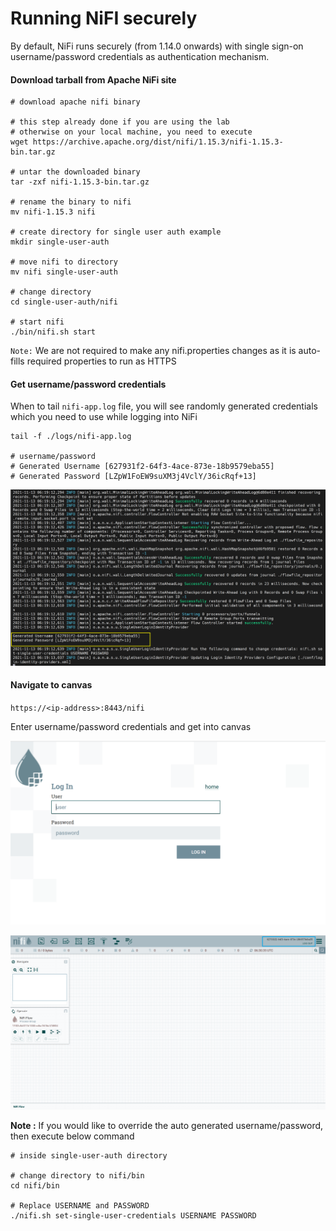 # Running NiFI securely

By default, NiFi runs securely (from 1.14.0 onwards) with single sign-on username/password credentials as authentication mechanism.

#### Download tarball from Apache NiFi site

```shell
# download apache nifi binary

# this step already done if you are using the lab
# otherwise on your local machine, you need to execute
wget https://archive.apache.org/dist/nifi/1.15.3/nifi-1.15.3-bin.tar.gz

# untar the downloaded binary
tar -zxf nifi-1.15.3-bin.tar.gz

# rename the binary to nifi
mv nifi-1.15.3 nifi

# create directory for single user auth example
mkdir single-user-auth

# move nifi to directory
mv nifi single-user-auth

# change directory
cd single-user-auth/nifi

# start nifi
./bin/nifi.sh start
```

`Note:` We are not required to make any nifi.properties changes as it is auto-fills required properties to run as HTTPS

#### Get username/password credentials

When to tail `nifi-app.log` file, you will see randomly generated credentials which you need to use while logging into NiFi

```shell
tail -f ./logs/nifi-app.log

# username/password
# Generated Username [627931f2-64f3-4ace-873e-18b9579eba55]
# Generated Password [LZpW1FoEW9suXM3j4VclY/36icRqf+13]
```

![single-user-creds](./img/single-user-creds.png)

#### Navigate to canvas

`https://<ip-address>:8443/nifi`

Enter username/password credentials and get into canvas

![login-page](./img/login-page.png)

![canvas](./img/canvas.png)


**Note :** If you would like to override the auto generated username/password, then execute below command

```shell
# inside single-user-auth directory

# change directory to nifi/bin
cd nifi/bin

# Replace USERNAME and PASSWORD
./nifi.sh set-single-user-credentials USERNAME PASSWORD
```